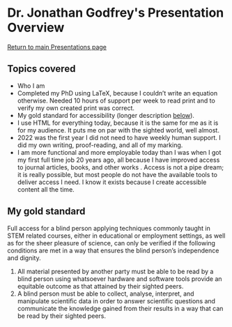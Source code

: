 # Dr. Jonathan Godfrey's Presentation Overview
[Return to main Presentations page](../presentations.html)

## Topics covered
- Who I am
- Completed my PhD using LaTeX, because I couldn’t write an equation otherwise. Needed 10 hours of support per week to read print and to verify my own created print was correct.
- My gold standard for accessibility (longer description [below](#my-gold-standard)).
- I use HTML for everything today, because it is the same for me as it is for my audience. It puts me  on par with the sighted world, well almost.
- 2022 was the first year I did not need to have weekly human support. I did my own writing, proof-reading, and all of my marking.
- I am more functional and  more employable today than I was when I got my first full time job 20 years ago, all because I have improved access to journal articles, books, and other works  .
Access is not a pipe dream; it is really possible, but most people do not have the available tools to deliver access I need. I know it exists because I create accessible content all the time.

## My gold standard
Full access for a blind person applying techniques commonly taught in STEM related courses, either in educational or employment settings, as well as for the sheer pleasure of science, can only be verified if the following conditions are met in a way that ensures the blind person’s independence and dignity.

1. All material presented by another party must be able to be read by a blind person using whatsoever hardware and software tools provide an equitable outcome as that attained by their sighted peers.
1. A blind person must be able to collect, analyse, interpret, and manipulate scientific data in order to answer scientific questions and communicate the knowledge gained from their results in a way that can be read by their sighted peers.
